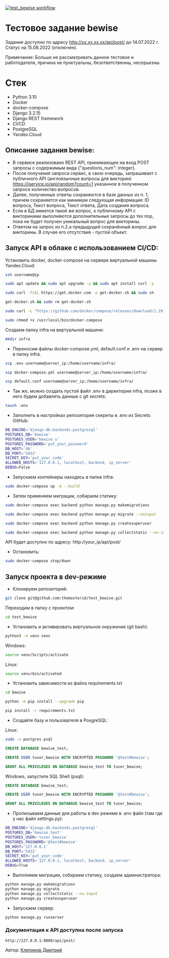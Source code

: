 [![test_bewise workflow](https://github.com/themasterid/test_bewise/actions/workflows/test_bewise.yml/badge.svg)](https://github.com/themasterid/test_bewise/actions/workflows/test_bewise.yml)
# Тестовое задание bewise

Задание доступно по адресу http://хх.хх.хх.хх/api/post/ до 14.07.2022 г. 
Статус на 15.08.2022 (отключен).

Примечание: Больше не рассматривать данное тестовое и работодателя, причина не пунктуальны, безответственны, несерьезны.

# Стек
- Python 3.10
- Docker
- docker-compose
- Django 3.2.15
- Django REST framework
- CI/CD
- PostgreSQL
- Yandex.Cloud

## Описание задания bewise:
- В сервисе реализовано REST API, принимающее на вход POST запросы с содержимым вида {"questions_num": integer}.
- После получения запроса сервис, в свою очередь, запрашивает с публичного API (англоязычные вопросы для викторин) https://jservice.io/api/random?count=1 указанное в полученном запросе количество вопросов.
- Далее, полученные ответы сохраняются в базе данных из п. 1, причем сохраняется как минимум следующая информация: ID вопроса, Текст вопроса, Текст ответа, Дата создания вопроса.
- Если в БД имеется такой же вопрос, к публичному API с викторинами выполняются дополнительные запросы до тех пор, пока не будет получен уникальный вопрос для викторины.
- Ответом на запрос из п.2.a предыдущей сохранённый вопрос для викторины. В случае его отсутствия - пустой объект.


## Запуск API в облаке с использованием CI/CD:

Установить docker, docker-compose на сервере виртуальной машины Yandex.Cloud:

```bash
ssh username@ip
```

```bash
sudo apt update && sudo apt upgrade -y && sudo apt install curl -y
```

```bash
sudo curl -fsSL https://get.docker.com -o get-docker.sh && sudo sh 
```

```bash
get-docker.sh && sudo rm get-docker.sh
```

```bash
sudo curl -L "https://github.com/docker/compose/releases/download/1.29.2/docker-compose-$(uname -s)-$(uname -m)" -o /usr/local/bin/docker-compose
```

```bash
sudo chmod +x /usr/local/bin/docker-compose
```

Создаем папку infra на виртуальной машине:

```bash
mkdir infra
```

- Переносим файлы docker-compose.yml, default.conf и .env на сервер в папку infra.

```bash
scp .env username@server_ip:/home/username/infra/
```

```bash
scp docker-compose.yml username@server_ip:/home/username/infra/
```

```bash
scp default.conf username@server_ip:/home/username/infra/
```

- Так же, можно создать пустой файл .env в директории infra, позже в него будем добавлять данные с git secrets:

```bash
touch .env
```
- Заполнить в настройках репозитория секреты в .env из Secrets GitHub:

```bash
DB_ENGINE='django.db.backends.postgresql'
POSTGRES_DB='bewise'
POSTGRES_USER='bewise_u'
POSTGRES_PASSWORD='put_your_password'
DB_HOST='db'
DB_PORT='5432'
SECRET_KEY='put_your_code'
ALLOWED_HOSTS='127.0.0.1, localhost, backend, ip_server'
DEBUG=False
```

- Запускаем контейнеры находясь в папке infra:
```bash
sudo docker-compose up -d --build
```

- Затем применяем миграции, собираем статику:

```bash
sudo docker-compose exec backend python manage.py makemigrations
```
```bash
sudo docker-compose exec backend python manage.py migrate --noinput 
```
```bash
sudo docker-compose exec backend python manage.py createsuperuser
```
```bash
sudo docker-compose exec backend python manage.py collectstatic --no-input
```

API будет доступно по адресу: http://your_ip/api/post/

- Остановить:
```bash
sudo docker-compose stop/down
```

## Запуск проекта в dev-режиме

- Клонируем репозиторий:

```bash
git clone git@github.com:themasterid/test_bewise.git
```

Переходим в папку с проектом:

```bash
cd test_bewise
```

- Установить и активировать виртуальное окружение (git bash):

```bash
python3 -m venv venv
```

Windows:
```bash
source venv/Scripts/activate
```

Linux:
```bash
source venv/bin/activated
```

- Установить зависимости из файла requirements.txt

```bash
cd bewise
```

```bash
python -m pip install --upgrade pip
```

```bash
pip install -r requirements.txt
```

- Создайте базу и пользователя в PosgreSQL:

Linux:
```bash
sudo -u postgres psql
```
```sql
CREATE DATABASE bewise_test;
```
```sql
CREATE USER tuser_bewise WITH ENCRYPTED PASSWORD '@test#bewise';
```
```sql
GRANT ALL PRIVILEGES ON DATABASE bewise_test TO tuser_bewise;
```

Windows, запустите SQL Shell (psql):
```sql
CREATE DATABASE bewise_test;
```
```sql
CREATE USER tuser_bewise WITH ENCRYPTED PASSWORD '@test#bewise';
```
```sql
GRANT ALL PRIVILEGES ON DATABASE bewise_test TO tuser_bewise;
```

- Прописываем данные для работы в dev режиме в .env файл (там где у нас файл settings.py):

```bash
DB_ENGINE='django.db.backends.postgresql'
POSTGRES_DB='bewise_test'
POSTGRES_USER='tuser_bewise'
POSTGRES_PASSWORD='@test#bewise'
DB_HOST='127.0.0.1'
DB_PORT='5432'
SECRET_KEY='put_your_code'
ALLOWED_HOSTS='127.0.0.1, localhost, backend, ip_server'
DEBUG=True
```

- Выполняем миграции, собираем статику, создаем администратора:

```bash
python manage.py makemigrations
python manage.py migrate
python manage.py collectstatic --no-input
python manage.py createsuperuser
```

- Запускаем сервер:
```bash
python manage.py runserver
```

### Документация к API доступна после запуска
```text
http://127.0.0.1:8000/api/post/
```

Автор: [Клепиков Дмитрий](https://github.com/themasterid)
